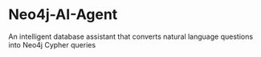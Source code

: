 # Neo4j-AI-Agent
An intelligent database assistant that converts natural language questions into Neo4j Cypher queries
